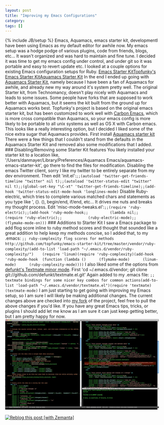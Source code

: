 ```yaml
---
layout: post
title: "Improving my Emacs Configurations"
category:
tags: []
---
```

{% include JB/setup %}
Emacs, Aquamacs, emacs starter kit, developmentI have been using Emacs as my default editor for awhile now. My emacs setup was a hodge podge of various plugins, code from friends, blogs, etc... It wasn't organized and was hard to maintain and fine tune. I decided it was time to get my emacs config under control, and under git so it was portable and easy to revert update etc.    I looked at a couple options for existing Emacs configuration setups for Ruby.    [Emacs Starter Kit](http://github.com/technomancy/emacs-starter-kit)[Topfunky's Emacs Starter Kit](http://github.com/topfunky/emacs-starter-kit)[Aquamacs Starter Kit](http://github.com/walter/aquamacs-emacs-starter-kit)    In the end I ended up going with [Aquamacs Starter Kit](http://github.com/walter/aquamacs-emacs-starter-kit), namely because I have been a fan of Aquamacs for awhile, and already new my way around it's system pretty well. The original Starter kit, from Technomancy, doesn't play nicely with Aquamacs and leads to some issues. Some people have forks that are supposed to work better with Aquamacs, but it seems the kit built from the ground up for Aquamacs works best. Topfunky's project is based on the original emacs starter kit, but has been customized to work well with [Carbon Emacs](http://www.apple.com/downloads/macosx/unix_open_source/carbonemacspackage.html), which is more cross compatible than Aquamacs, so your emacs config is more likely to be portable to all unix systems as well as OS X with Carbon emacs. This looks like a really interesting option, but I decided I liked some of the nice extra sugar that Aquamacs provides.     First install [Aquamacs starter kit](http://github.com/walter/aquamacs-emacs-starter-kit)    There were a few things that I couldn't stand from the defaults in the Aquamacs Starter Kit and removed also some modifications that I added.     ### Disabling/Removing some Starter Kit features
    You likely installed your starter kit to a location like, '/Users/danmayer/Library/Preferences/Aquamacs Emacs/aquamacs-emacs-starter-kit', go there to find the files for modification.     Disabling the emacs Twitter client, sorry I like my twitter to be entirely separate from my dev environment. Then edit 'init.el':``;;(autoload 'twitter-get-friends-timeline "twitter" nil t);;(autoload 'twitter-status-edit "twitter" nil t);;(global-set-key "\C-xt" 'twitter-get-friends-timeline);;(add-hook 'twitter-status-edit-mode-hook 'longlines-mode)``    Disable Ruby-electric, which tries to complete various matched chars and statements as you type like ', {}. (), begin/end, if/end, etc... It drives me nuts and breaks my thought process. Edit 'misc-mode-tweaks.el':``;;(require 'ruby-electric);;(add-hook 'ruby-mode-hook;;          (lambda nil;;            (require 'ruby-electric);;            (ruby-electric-mode);;            (flymake-mode-on)))``    ### Additions to Starter Kit
I saw a Emacs package to add flog score inline to ruby method scores and thought that sounded like a great addition to help keep my methods concise, so I added that, to my .emacs:    ``;; ruby-complexity flog scores for methods http://github.com/topfunky/emacs-starter-kit/tree/master/vendor/ruby-complexity/(add-to-list 'load-path "~/.emacs.d/vendor/ruby-complexity/")    (require 'linum)(require 'ruby-complexity)(add-hook 'ruby-mode-hook  (function (lambda ()      (flymake-mode)      (linum-mode)      (ruby-complexity-mode))))``    I also liked some of the options from [defunkt's Textmate minor mode](http://github.com/defunkt/textmate.el). First 'cd ~/.emacs.d/vendor; git clone git://github.com/defunkt/textmate.el.git' Again added to my .emacs file:    ``;; textmate bindings for some nicer key combos for common actions(add-to-list 'load-path "~/.emacs.d/vendor/textmate.el")(require 'textmate)(textmate-mode)``    I am just starting to get going with improving my Emacs setup, so I am sure I will likely be making additional changes. The current changes above are checked into [my fork](http://github.com/danmayer/aquamacs-emacs-starter-kit) of the project, feel free to pull the above changes if you'd like. If you have any great Emacs tips, tricks, or plugins I should add let me know as I am sure it can just keep getting better, but I am pretty happy for now.    [![](/assets/custom_aquamacs_sm.jpg)](/assets/custom_aquamacs.jpg)        <div class="zemanta-pixie" style="margin-top:10px;height:15px">[![Reblog this post [with Zemanta]](http://img.zemanta.com/reblog_e.png?x-id=e37199cb-1e97-43c9-82a8-909a8342131f)](http://reblog.zemanta.com/zemified/e37199cb-1e97-43c9-82a8-909a8342131f/ "Reblog this post [with Zemanta]")<span class="zem-script more-related pretty-attribution"><script src="http://static.zemanta.com/readside/loader.js" type="text/javascript" defer="defer"> </script></span></div>